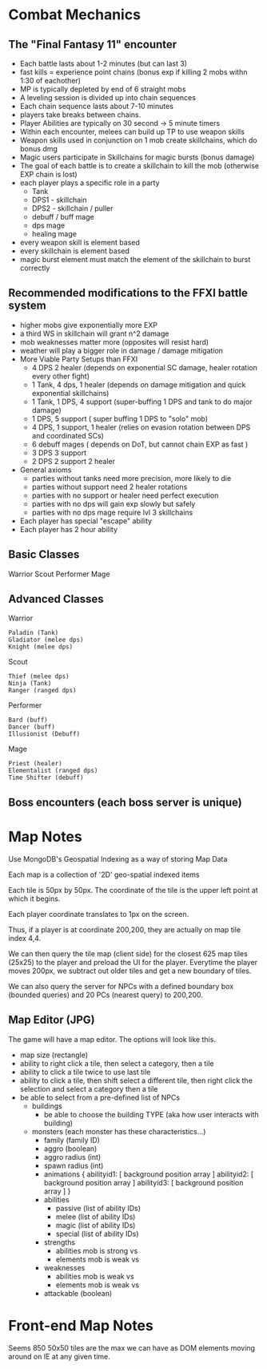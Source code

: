 Combat Mechanics
==========

The "Final Fantasy 11" encounter
------------------
- Each battle lasts about 1-2 minutes (but can last 3)
- fast kills = experience point chains (bonus exp if killing 2 mobs withn 1:30 of eachother)
- MP is typically depleted by end of 6 straight mobs
- A leveling session is divided up into chain sequences
- Each chain sequence lasts about 7-10 minutes
- players take breaks between chains.
- Player Abilities are typically on 30 second -> 5 minute timers
- Within each encounter, melees can build up TP to use weapon skills 
- Weapon skills used in conjunction on 1 mob create skillchains, which do bonus dmg
- Magic users participate in Skillchains for magic bursts (bonus damage)
- The goal of each battle is to create a skillchain to kill the mob (otherwise EXP chain is lost)
- each player plays a specific role in a party
	- Tank
	- DPS1 - skillchain 
	- DPS2 - skillchain / puller
	- debuff / buff mage
	- dps mage
	- healing mage
- every weapon skill is element based
- every skillchain is element based
- magic burst element must match the element of the skillchain to burst correctly
	
Recommended modifications to the FFXI battle system
------------------
- higher mobs give exponentially more EXP
- a third WS in skillchain will grant n^2 damage
- mob weaknesses matter more (opposites will resist hard)
- weather will play a bigger role in damage / damage mitigation
- More Viable Party Setups than FFXI
	- 4 DPS 2 healer (depends on exponential SC damage, healer rotation every other fight)
	- 1 Tank, 4 dps, 1 healer (depends on damage mitigation and quick exponential skillchains)
	- 1 Tank, 1 DPS, 4 support (super-buffing 1 DPS and tank to do major damage)
	- 1 DPS, 5 support ( super buffing 1 DPS to "solo" mob)
	- 4 DPS, 1 support, 1 healer (relies on evasion rotation between DPS and coordinated SCs)
	- 6 debuff mages ( depends on DoT, but cannot chain EXP as fast )
	- 3 DPS 3 support 
	- 2 DPS 2 support 2 healer
- General axioms
	- parties without tanks need more precision, more likely to die
	- parties without support need 2 healer rotations
	- parties with no support or healer need perfect execution
	- parties with no dps will gain exp slowly but safely
	- parties with no dps mage require lvl 3 skillchains
- Each player has special "escape" ability
- Each player has 2 hour ability

Basic Classes
----------------
Warrior
Scout
Performer
Mage

Advanced Classes
----------------
Warrior

	Paladin (Tank) 
	Gladiator (melee dps) 
	Knight (melee dps)

Scout

	Thief (melee dps)
	Ninja (Tank)
	Ranger (ranged dps)

Performer

	Bard (buff)
	Dancer (buff)
	Illusionist (Debuff)

Mage

	Priest (healer)
	Elementalist (ranged dps)
	Time Shifter (debuff)

Boss encounters (each boss server is unique)
------------------


Map Notes
==========
Use MongoDB's Geospatial Indexing as a way of storing Map Data

Each map is a collection of '2D' geo-spatial indexed items

Each tile is 50px by 50px.  The coordinate of the tile is the upper left point at which it begins.

Each player coordinate translates to 1px on the screen.

Thus, if a player is at coordinate 200,200, they are actually on map tile index 4,4.

We can then query the tile map (client side) for the closest 625 map tiles (25x25) to the player and preload the UI for the player.  Everytime the player moves 200px, we subtract out older tiles and get a new boundary of tiles.

We can also query the server for NPCs with a defined boundary box (bounded queries) and 20 PCs (nearest query) to 200,200.

Map Editor (JPG)
---------
The game will have a map editor.  The options will look like this.

- map size (rectangle)
- ability to right click a tile, then select a category, then a tile
- ability to click a tile twice to use last tile
- ability to click a tile, then shift select a different tile, then right click the selection and select a category then a tile
- be able to select from a pre-defined list of NPCs
	- buildings
		- be able to choose the building TYPE (aka how user interacts with building)
	- monsters (each monster has these characteristics...)
		- family (family ID)
		- aggro (boolean)
		- aggro radius (int)
		- spawn radius (int)
		- animations {
			abilityid1: [ background position array ]
			abilityid2: [ background position array ]
			abilityid3: [ background position array ]
			}
		- abilities
			- passive (list of ability IDs)
			- melee (list of ability IDs)
			- magic (list of ability IDs)
			- special (list of ability IDs)
		- strengths
			- abilities mob is strong vs
			- elements mob is weak vs
		- weaknesses
			- abilities mob is weak vs
			- elements mob is weak vs
		- attackable (boolean)

Front-end Map Notes
==========
Seems 850 50x50 tiles are the max we can have as DOM elements moving around on IE at any given time.